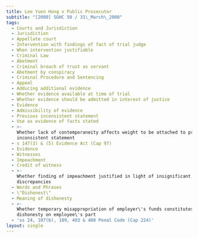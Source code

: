 ```yaml
---
title: Lee Yuen Hong v Public Prosecutor
subtitle: "[2000] SGHC 50 / 31\_March\_2000"
tags:
  - Courts and Jurisdiction
  - Jurisdiction
  - Appellate court
  - Intervention with findings of fact of trial judge
  - When intervention justifiable
  - Criminal Law
  - Abetment
  - Criminal breach of trust as servant
  - Abetment by conspiracy
  - Criminal Procedure and Sentencing
  - Appeal
  - Adducing additional evidence
  - Whether evidence available at time of trial
  - Whether evidence should be admitted in interest of justice
  - Evidence
  - Admissibility of evidence
  - Previous inconsistent statement
  - Use as evidence of facts stated
  - >-
    Whether lack of contemporaneity affects weight to be attached to previous
    inconsistent statement
  - s 147(3) & (5) Evidence Act (Cap 97)
  - Evidence
  - Witnesses
  - Impeachment
  - Credit of witness
  - >-
    Whether finding of impeachment justified in light of insignificant nature of
    discrepancies
  - Words and Phrases
  - \"Dishonest\"
  - Meaning of dishonesty
  - >-
    Whether temporary misappropriation of employer\'s funds constitutes
    dishonesty on employee\'s part
  - 'ss 24, 107(b), 109, 403 & 408 Penal Code (Cap 224)'
layout: single
---
```


